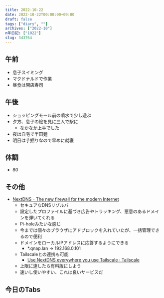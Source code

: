 ```yaml
---
title: 2022-10-22
date: 2022-10-22T00:00:00+09:00
draft: false
tags: ["diary", ""]
archives: ["2022-10"]
n年日記: ["1022"]
slug: 343764
---
```

## 午前
- 息子スイミング
- マクドナルドで作業
- 昼食は開店寿司
## 午後
- ショッピングモール前の噴水で少し遊ぶ
- 夕方、息子の絵を見に三人で駅に
  - なかなか上手でした
- 夜は自宅で半田麺
- 明日は芋掘りなので早めに就寝
## 体調
- 80
## その他
- [NextDNS - The new firewall for the modern Internet](https://nextdns.io/)
  - セキュアなDNSリゾルバ
  - 設定したプロファイルに基づき広告やトラッキング、悪意のあるドメインを弾いてくれる
  - Pi-holeみたいな感じ
  - 今までは個々のブラウザにアドブロックを入れていたが、一括管理できるので便利
  - ドメインをローカルIPアドレスに応答するようにできる
    - *.qnap.lan → 192.168.0.101
  - Tailscaleとの連携も可能
    - [Use NextDNS everywhere you use Tailscale · Tailscale](https://tailscale.com/blog/nextdns/)
  - 上限に達したら有料版にしよう
  - 速いし使いやすい、これは良いサービスだ
## 今日のTabs